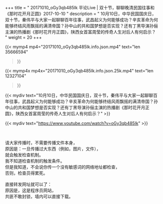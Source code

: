 +++
title = " 20171010_oGy3qb485Ik 平论Live | 双十节，聊聊晚清民国往事和《那时花开月正圆》2017-10-10 "
description = " 10月10日，中华民国国庆日，双十节，秦伟平与大家一起聊聊百年往事，武昌起义为何能够成功？辛亥革命为何能够终结风雨飘摇的满清帝国？孙中山的共和国梦想是否实现？还有丁黑导演孙俪主演的热播剧《那时花开月正圆》，陕西女首富周莹的传奇人生对后人有何启示？ "
weight = 20
+++

{{< mymp4 mp4="20171010_oGy3qb485Ik.info.json.mp4" 
text="len 35666594"
>}}

{{< mymp4x  mp4x="20171010_oGy3qb485Ik.info.json.25k.mp4"
text="len 12327104"
>}}


{{< mydiv text="10月10日，中华民国国庆日，双十节，秦伟平与大家一起聊聊百年往事，武昌起义为何能够成功？辛亥革命为何能够终结风雨飘摇的满清帝国？孙中山的共和国梦想是否实现？还有丁黑导演孙俪主演的热播剧《那时花开月正圆》，陕西女首富周莹的传奇人生对后人有何启示？" >}}
<br>

{{< mydiv text="https://www.youtube.com/watch?v=oGy3qb485Ik" >}}


<br>

请大家传播时，不需要传播文件本身，<br>
原因是：一旦传播过大东西（例如，图片，文件），<br>
就会触发检查机制。<br>
我不知道检查机制的触发条件。<br>
但是我知道，不会说你传一个没有敏感词的网络地址都检查，<br>
否则，检查员得累死。<br><br>
直接转发网址就可以了：<br>
原因是，这是程序员网站，<br>
共匪不敢封锁，墙内可以直接下载。


